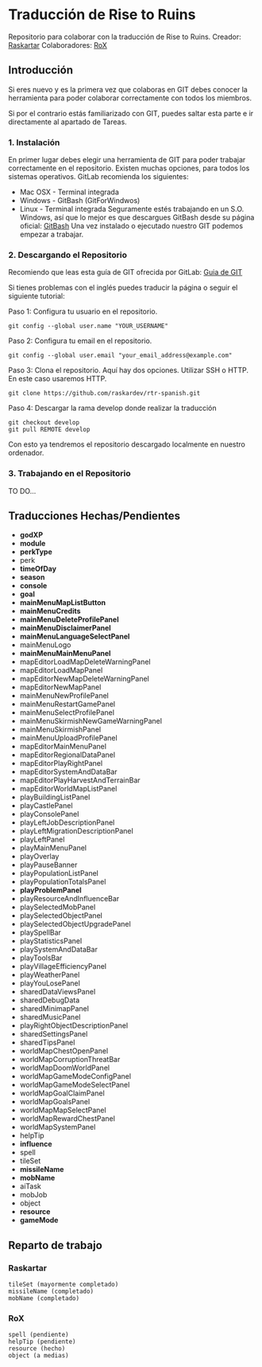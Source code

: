 # Traducción de Rise to Ruins
Repositorio para colaborar con la traducción de Rise to Ruins.
Creador: [Raskartar](https://steamcommunity.com/id/raskartar)
Colaboradores: [RoX](https://steamcommunity.com/id/juegosrox)
## Introducción
Si eres nuevo y es la primera vez que colaboras en GIT
debes conocer la herramienta para poder colaborar correctamente con todos los miembros.

Si por el contrario estás familiarizado con GIT, puedes saltar esta parte e ir directamente al apartado de Tareas.


### 1. Instalación
En primer lugar debes elegir una herramienta de GIT para poder trabajar correctamente en el repositorio.
Existen muchas opciones, para todos los sistemas operativos. GitLab recomienda los siguientes:
* Mac OSX - Terminal integrada
* Windows - GitBash (GitForWindwos)
* Linux - Terminal integrada
Seguramente estés trabajando en un S.O. Windows, así que lo mejor es que descargues GitBash desde su página oficial:
[GitBash](https://gitforwindows.org/)
Una vez instalado o ejecutado nuestro GIT podemos empezar a trabajar.


### 2. Descargando el Repositorio
Recomiendo que leas esta guía de GIT ofrecida por GitLab:
[Guia de GIT](https://docs.gitlab.com/ee/gitlab-basics/start-using-git.html)

Si tienes problemas con el inglés puedes traducir la página o seguir el siguiente tutorial:


Paso 1: Configura tu usuario en el repositorio.
```
git config --global user.name "YOUR_USERNAME"
```
Paso 2: Configura tu email en el repositorio.
```
git config --global user.email "your_email_address@example.com"
```
Paso 3: Clona el repositorio.
Aquí hay dos opciones. Utilizar SSH o HTTP. En este caso usaremos HTTP.
```
git clone https://github.com/raskardev/rtr-spanish.git
```
Paso 4: Descargar la rama develop donde realizar la traducción
```
git checkout develop
git pull REMOTE develop
```

Con esto ya tendremos el repositorio descargado localmente en nuestro ordenador.


### 3. Trabajando en el Repositorio
TO DO...


## Traducciones Hechas/Pendientes
* **godXP**
* **module**
* **perkType**
* perk
* **timeOfDay**
* **season**
* **console**
* **goal**
* **mainMenuMapListButton**
* **mainMenuCredits**
* **mainMenuDeleteProfilePanel**
* **mainMenuDisclaimerPanel**
* **mainMenuLanguageSelectPanel**
* mainMenuLogo
* **mainMenuMainMenuPanel**
* mapEditorLoadMapDeleteWarningPanel
* mapEditorLoadMapPanel
* mapEditorNewMapDeleteWarningPanel
* mapEditorNewMapPanel
* mainMenuNewProfilePanel
* mainMenuRestartGamePanel
* mainMenuSelectProfilePanel
* mainMenuSkirmishNewGameWarningPanel
* mainMenuSkirmishPanel
* mainMenuUploadProfilePanel
* mapEditorMainMenuPanel
* mapEditorRegionalDataPanel
* mapEditorPlayRightPanel
* mapEditorSystemAndDataBar
* mapEditorPlayHarvestAndTerrainBar
* mapEditorWorldMapListPanel
* playBuildingListPanel
* playCastlePanel
* playConsolePanel
* playLeftJobDescriptionPanel
* playLeftMigrationDescriptionPanel
* playLeftPanel
* playMainMenuPanel
* playOverlay
* playPauseBanner
* playPopulationListPanel
* playPopulationTotalsPanel
* **playProblemPanel**
* playResourceAndInfluenceBar
* playSelectedMobPanel
* playSelectedObjectPanel
* playSelectedObjectUpgradePanel
* playSpellBar
* playStatisticsPanel
* playSystemAndDataBar
* playToolsBar
* playVillageEfficiencyPanel
* playWeatherPanel
* playYouLosePanel
* sharedDataViewsPanel
* sharedDebugData
* sharedMinimapPanel
* sharedMusicPanel
* playRightObjectDescriptionPanel
* sharedSettingsPanel
* sharedTipsPanel
* worldMapChestOpenPanel
* worldMapCorruptionThreatBar
* worldMapDoomWorldPanel
* worldMapGameModeConfigPanel
* worldMapGameModeSelectPanel
* worldMapGoalClaimPanel
* worldMapGoalsPanel
* worldMapMapSelectPanel
* worldMapRewardChestPanel
* worldMapSystemPanel
* helpTip
* **influence**
* spell
* tileSet
* **missileName**
* **mobName**
* aiTask
* mobJob
* object
* **resource**
* **gameMode**




## Reparto de trabajo
### Raskartar
```
tileSet (mayormente completado)
missileName (completado)
mobName (completado)
```
### RoX
```
spell (pendiente)
helpTip (pendiente)
resource (hecho)
object (a medias)
```
